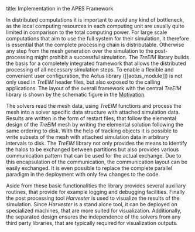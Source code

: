 title: Implementation in the APES Framework

In distributed computations it is important to avoid any kind of bottleneck,
as the local computing resources in each computing unit are
usually quite limited in comparison to the total computing power.
For large scale computations that aim to use the full system for their
simulation, it therefore is essential that the complete processing chain is
distributable.
Otherwise any step from the mesh generation over the simulation to the
post-processing might prohibit a successful simulation.
The *TreElM* library builds the basis for a completely
integrated framework that allows the distributed processing of all necessary
simulation steps.
To enable a flexible and convenient user configuration, the Aotus library ([[aotus_module]])
is not only used in *TreElM* header files, but also exposed to the
calling applications.
The layout of the overall framework with the central *TreElM* library is
shown by the schematic figure in the [Motivation](motivation.html).

The solvers read the mesh data, using *TreElM* functions and process the
mesh into a solver specific data structure with attached simulation data.
Results are written in the form of restart files, that follow the elemental
design of the *TreElM* mesh by writing the elemental solution following the
same ordering to disk.
With the help of tracking objects it is possible to write subsets of the mesh
with attached simulation data in arbitrary intervals to disk.
The *TreElM* library not only provides the means to identify the halos to
be exchanged between partitions but also provides various communication
pattern that can be used for the actual exchange.
Due to this encapsulation of the communication, the communication layout can
be easily exchanged.
It is even possible to replace the complete parallel paradigm in the
deployment with only few changes to the code.

Aside from these basic functionalities the library provides several auxiliary
routines, that provide for example logging and debugging facilities.
Finally the post processing tool *Harvester* is used to visualize the
results of the simulation.
Since *Harvester* is a stand alone tool, it can be deployed on specialized
machines, that are more suited for visualization.
Additionally, the separated design ensures the independence of the solvers
from any third party libraries, that are typically required for visualization
outputs.
